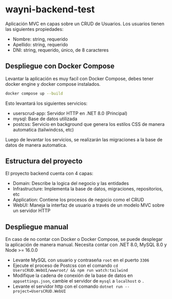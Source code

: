 # wayni-backend-test

Aplicación MVC en capas sobre un CRUD de Usuarios.
Los usuarios tienen las siguientes propiedades:

- Nombre: string, requerido
- Apellido: string, requerido
- DNI: string, requerido, único, de 8 caracteres

## Despliegue con Docker Compose

Levantar la aplicación es muy facíl con Docker Compose, debes tener docker engine y docker compose instalados.

```bash
docker compose up --build
```

Esto levantará los siguientes servicios:

- userscrud-app: Servidor HTTP en .NET 8.0 (Principal)
- mysql: Base de datos utilizada
- postcss: Servicio en background que genera los estilos CSS de manera automatica (tailwindcss, etc)

Luego de levantar los servicios, se realizarán las migraciones a la base de datos de manera automatica.

## Estructura del proyecto

El proyecto backend cuenta con 4 capas:

- Domain: Describe la logica del negocio y las entidades
- Infrastructure: Implementa la base de datos, migraciones, repositorios, etc
- Application: Contiene los procesos de negocio como el CRUD
- WebUI: Maneja la interfaz de usuario a través de un modelo MVC sobre un servidor HTTP

## Despliegue manual

En caso de no contar con Docker o Docker Compose, se puede desplegar la aplicación de manera manual.
Necesita contar con .NET 8.0, MySQL 8.0 y Node >= 16.0.0

- Levante MySQL con usuario y contraseña `root` en el puerto `3306`
- Ejecute el proceso de Postcss con el comando `cd UsersCRUD.WebUI/wwwroot/ && npm run watch:tailwind`
- Modifique la cadena de conexión de la base de datos en `appsettings.json`, cambie el servidor de `mysql` a `localhost` o `.`
- Levante el servidor http con el comando `dotnet run --project=UsersCRUD.WebUI`
